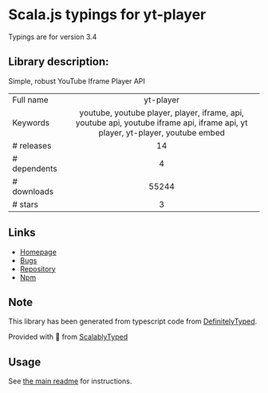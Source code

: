 
# Scala.js typings for yt-player

Typings are for version 3.4

## Library description:
Simple, robust YouTube Iframe Player API

|                    |                 |
| ------------------ | :-------------: |
| Full name          | yt-player |
| Keywords           | youtube, youtube player, player, iframe, api, youtube api, youtube iframe api, iframe api, yt player, yt-player, youtube embed |
| # releases         | 14 |
| # dependents       | 4 |
| # downloads        | 55244 |
| # stars            | 3 |

## Links
- [Homepage](https://github.com/feross/yt-player)
- [Bugs](https://github.com/feross/yt-player/issues)
- [Repository](https://github.com/feross/yt-player)
- [Npm](https://www.npmjs.com/package/yt-player)
    


## Note
This library has been generated from typescript code from [DefinitelyTyped](https://definitelytyped.org).

Provided with :purple_heart: from [ScalablyTyped](https://github.com/oyvindberg/ScalablyTyped)

## Usage
See [the main readme](../../readme.md) for instructions.


